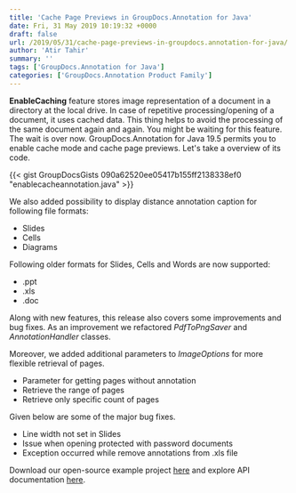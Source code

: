 ```yaml
---
title: 'Cache Page Previews in GroupDocs.Annotation for Java'
date: Fri, 31 May 2019 10:19:32 +0000
draft: false
url: /2019/05/31/cache-page-previews-in-groupdocs.annotation-for-java/
author: 'Atir Tahir'
summary: ''
tags: ['GroupDocs.Annotation for Java']
categories: ['GroupDocs.Annotation Product Family']
---
```


**EnableCaching** feature stores image representation of a document in a directory at the local drive. In case of repetitive processing/opening of a document, it uses cached data. This thing helps to avoid the processing of the same document again and again. You might be waiting for this feature. The wait is over now. GroupDocs.Annotation for Java 19.5 permits you to enable cache mode and cache page previews. Let's take a overview of its code.

{{< gist GroupDocsGists 090a62520ee05417b155ff2138338ef0 "enablecacheannotation.java" >}}

We also added possibility to display distance annotation caption for following file formats:

*   Slides
*   Cells
*   Diagrams

Following older formats for Slides, Cells and Words are now supported:

*   .ppt
*   .xls
*   .doc

Along with new features, this release also covers some improvements and bug fixes. As an improvement we refactored _PdfToPngSaver_ and _AnnotationHandler_ classes.

Moreover, we added additional parameters to _ImageOptions_ for more flexible retrieval of pages.  

*   Parameter for getting pages without annotation
*   Retrieve the range of pages
*   Retrieve only specific count of pages

Given below are some of the major bug fixes.

*   Line width not set in Slides
*   Issue when opening protected with password documents
*   Exception occurred while remove annotations from .xls file

Download our open-source example project [here](https://github.com/groupdocs-annotation/GroupDocs.Annotation-for-Java) and explore API documentation [here](https://docs.groupdocs.com/display/annotationjava/Home).





